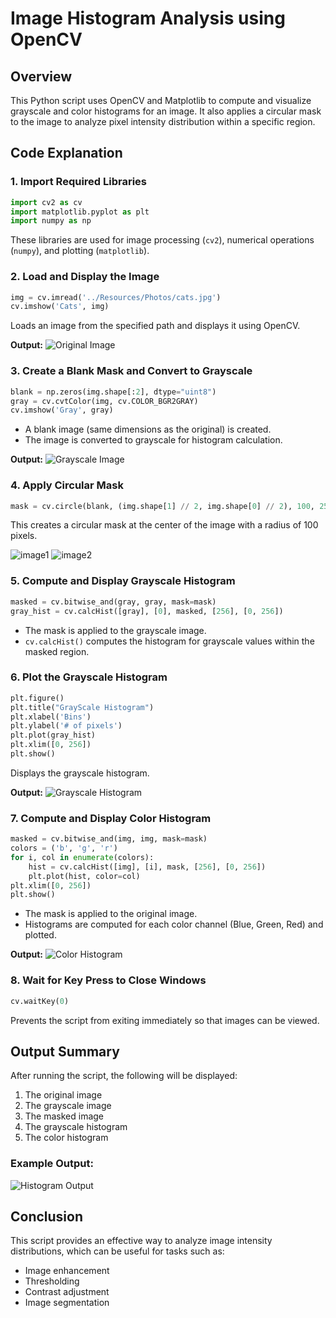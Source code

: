 # Image Histogram Analysis using OpenCV

## Overview
This Python script uses OpenCV and Matplotlib to compute and visualize grayscale and color histograms for an image. It also applies a circular mask to the image to analyze pixel intensity distribution within a specific region.

## Code Explanation

### 1. Import Required Libraries
```python
import cv2 as cv
import matplotlib.pyplot as plt
import numpy as np
```
These libraries are used for image processing (`cv2`), numerical operations (`numpy`), and plotting (`matplotlib`).

### 2. Load and Display the Image
```python
img = cv.imread('../Resources/Photos/cats.jpg')
cv.imshow('Cats', img)
```
Loads an image from the specified path and displays it using OpenCV.

**Output:**
![Original Image](./Output%20Images/Original%20Cats.png)

### 3. Create a Blank Mask and Convert to Grayscale
```python
blank = np.zeros(img.shape[:2], dtype="uint8")
gray = cv.cvtColor(img, cv.COLOR_BGR2GRAY)
cv.imshow('Gray', gray)
```
- A blank image (same dimensions as the original) is created.
- The image is converted to grayscale for histogram calculation.

**Output:**
![Grayscale Image](./Output%20Images/Gray%20Cats.png)

### 4. Apply Circular Mask
```python
mask = cv.circle(blank, (img.shape[1] // 2, img.shape[0] // 2), 100, 255, -1)
```
This creates a circular mask at the center of the image with a radius of 100 pixels.

![image1](./Output%20Images/Masking.png) ![image2](./Output%20Images/Colour%20Masking.png)

### 5. Compute and Display Grayscale Histogram
```python
masked = cv.bitwise_and(gray, gray, mask=mask)
gray_hist = cv.calcHist([gray], [0], masked, [256], [0, 256])
```
- The mask is applied to the grayscale image.
- `cv.calcHist()` computes the histogram for grayscale values within the masked region.

### 6. Plot the Grayscale Histogram
```python
plt.figure()
plt.title("GrayScale Histogram")
plt.xlabel('Bins')
plt.ylabel('# of pixels')
plt.plot(gray_hist)
plt.xlim([0, 256])
plt.show()
```
Displays the grayscale histogram.

**Output:**
![Grayscale Histogram](./Output%20Images/GraScale%20Historgram%20.png)

### 7. Compute and Display Color Histogram
```python
masked = cv.bitwise_and(img, img, mask=mask)
colors = ('b', 'g', 'r')
for i, col in enumerate(colors):
    hist = cv.calcHist([img], [i], mask, [256], [0, 256])
    plt.plot(hist, color=col)
plt.xlim([0, 256])
plt.show()
```
- The mask is applied to the original image.
- Histograms are computed for each color channel (Blue, Green, Red) and plotted.

**Output:**
![Color Histogram](./Output%20Images/Colour%20Histogram%20.png)

### 8. Wait for Key Press to Close Windows
```python
cv.waitKey(0)
```
Prevents the script from exiting immediately so that images can be viewed.

## Output Summary
After running the script, the following will be displayed:
1. The original image
2. The grayscale image
3. The masked image
4. The grayscale histogram
5. The color histogram

### Example Output:
![Histogram Output](images/histogram_output.png)

## Conclusion
This script provides an effective way to analyze image intensity distributions, which can be useful for tasks such as:
- Image enhancement
- Thresholding
- Contrast adjustment
- Image segmentation

